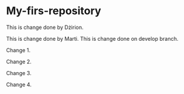 # My-firs-repository

This is change done by Dżirion.

This is change done by Marti.
This is change done on develop branch.


Change 1.

Change 2. 

Change 3.

Change 4.